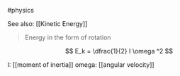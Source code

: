 #physics 

See also: [[Kinetic Energy]]

> Energy in the form of rotation

$$ E_k = \dfrac{1}{2} I \omega ^2 $$

I: [[moment of inertia]]
omega: [[angular velocity]]